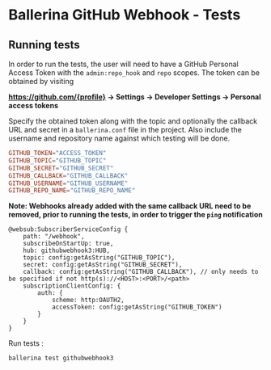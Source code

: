 # Ballerina GitHub Webhook - Tests

## Running tests

In order to run the tests, the user will need to have a GitHub Personal Access Token with the `admin:repo_hook` and `repo` scopes. The token can be obtained by visiting

**https://github.com/{profile} -> Settings -> Developer Settings -> Personal access tokens**

Specify the obtained token along with the topic and optionally the callback URL and secret in a `ballerina.conf` file in the project. Also include the username and repository name against which testing will be done.

```.conf
GITHUB_TOKEN="ACCESS_TOKEN"
GITHUB_TOPIC="GITHUB_TOPIC"
GITHUB_SECRET="GITHUB_SECRET"
GITHUB_CALLBACK="GITHUB_CALLBACK"
GITHUB_USERNAME="GITHUB_USERNAME"
GITHUB_REPO_NAME="GITHUB_REPO_NAME"
```

**Note: Webhooks already added with the same callback URL need to be removed, prior to running the tests, in order to trigger the `ping` notification**

```ballerina
@websub:SubscriberServiceConfig {
    path: "/webhook",
    subscribeOnStartUp: true,
    hub: githubwebhook3:HUB,
    topic: config:getAsString("GITHUB_TOPIC"), 
    secret: config:getAsString("GITHUB_SECRET"),
    callback: config:getAsString("GITHUB_CALLBACK"), // only needs to be specified if not http(s)://<HOST>:<PORT>/<path>
    subscriptionClientConfig: {
        auth: {
            scheme: http:OAUTH2,
            accessToken: config:getAsString("GITHUB_TOKEN")
        }
    }
}
```

Run tests :
```
ballerina test githubwebhook3
```
